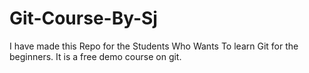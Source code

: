 # Git-Course-By-Sj
I have made this Repo for the Students Who Wants To learn Git for the beginners. It is a free demo course on git.
